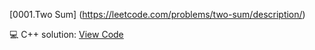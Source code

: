 [0001.Two Sum] (https://leetcode.com/problems/two-sum/description/)

💻 C++ solution: [View Code](Problems/168.Excel-Sheet-Column-Title/168.Excel-Sheet-Column-Title.cpp)


